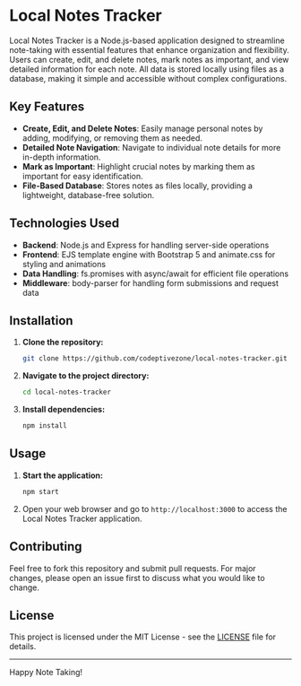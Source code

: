 # Local Notes Tracker

Local Notes Tracker is a Node.js-based application designed to streamline note-taking with essential features that enhance organization and flexibility. Users can create, edit, and delete notes, mark notes as important, and view detailed information for each note. All data is stored locally using files as a database, making it simple and accessible without complex configurations.

## Key Features

- **Create, Edit, and Delete Notes**: Easily manage personal notes by adding, modifying, or removing them as needed.
- **Detailed Note Navigation**: Navigate to individual note details for more in-depth information.
- **Mark as Important**: Highlight crucial notes by marking them as important for easy identification.
- **File-Based Database**: Stores notes as files locally, providing a lightweight, database-free solution.

## Technologies Used

- **Backend**: Node.js and Express for handling server-side operations
- **Frontend**: EJS template engine with Bootstrap 5 and animate.css for styling and animations
- **Data Handling**: fs.promises with async/await for efficient file operations
- **Middleware**: body-parser for handling form submissions and request data

## Installation

1. **Clone the repository:**

   ```bash
   git clone https://github.com/codeptivezone/local-notes-tracker.git
   ```

2. **Navigate to the project directory:**

   ```bash
   cd local-notes-tracker
   ```

3. **Install dependencies:**
   ```bash
   npm install
   ```

## Usage

1. **Start the application:**

   ```bash
   npm start
   ```

2. Open your web browser and go to `http://localhost:3000` to access the Local Notes Tracker application.

## Contributing

Feel free to fork this repository and submit pull requests. For major changes, please open an issue first to discuss what you would like to change.

## License

This project is licensed under the MIT License - see the [LICENSE](LICENSE) file for details.

---

Happy Note Taking!
